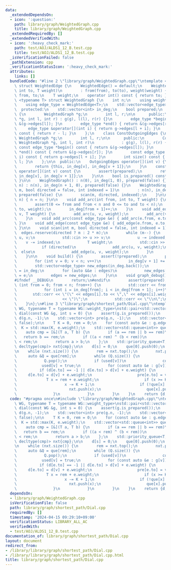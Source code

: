 ```yaml
---
data:
  _extendedDependsOn:
  - icon: ':question:'
    path: library/graph/WeightedGraph.cpp
    title: library/graph/WeightedGraph.cpp
  _extendedRequiredBy: []
  _extendedVerifiedWith:
  - icon: ':heavy_check_mark:'
    path: test/AOJ/ALDS1_12_B.test.cpp
    title: test/AOJ/ALDS1_12_B.test.cpp
  _isVerificationFailed: false
  _pathExtension: cpp
  _verificationStatusIcon: ':heavy_check_mark:'
  attributes:
    links: []
  bundledCode: "#line 2 \"library/graph/WeightedGraph.cpp\"\ntemplate <typename T>\
    \ struct WeightedEdge {\n    WeightedEdge() = default;\n    WeightedEdge(int from,\
    \ int to, T weight)\n        : from(from), to(to), weight(weight) {}\n    int\
    \ from, to;\n    T weight;\n    operator int() const { return to; }\n};\n\ntemplate\
    \ <typename T> struct WeightedGraph {\n    int n;\n    using weight_type = T;\n\
    \    using edge_type = WeightedEdge<T>;\n    std::vector<edge_type> edges;\n\n\
    \  protected:\n    std::vector<int> in_deg;\n    bool prepared;\n    class OutgoingEdges\
    \ {\n        WeightedGraph *g;\n        int l, r;\n\n      public:\n        OutgoingEdges(WeightedGraph\
    \ *g, int l, int r) : g(g), l(l), r(r) {}\n        edge_type *begin() { return\
    \ &(g->edges[l]); }\n        edge_type *end() { return &(g->edges[r]); }\n   \
    \     edge_type &operator[](int i) { return g->edges[l + i]; }\n        int size()\
    \ const { return r - l; }\n    };\n    class ConstOutgoingEdges {\n        const\
    \ WeightedGraph *g;\n        int l, r;\n\n      public:\n        ConstOutgoingEdges(const\
    \ WeightedGraph *g, int l, int r)\n            : g(g), l(l), r(r) {}\n       \
    \ const edge_type *begin() const { return &(g->edges[l]); }\n        const edge_type\
    \ *end() const { return &(g->edges[r]); }\n        const edge_type &operator[](int\
    \ i) const { return g->edges[l + i]; }\n        int size() const { return r -\
    \ l; }\n    };\n\n  public:\n    OutgoingEdges operator[](int v) {\n        assert(prepared);\n\
    \        return {this, in_deg[v], in_deg[v + 1]};\n    }\n    const ConstOutgoingEdges\
    \ operator[](int v) const {\n        assert(prepared);\n        return {this,\
    \ in_deg[v], in_deg[v + 1]};\n    }\n\n    bool is_prepared() const { return prepared;\
    \ }\n\n    WeightedGraph() : n(0), in_deg(1, 0), prepared(false) {}\n    WeightedGraph(int\
    \ n) : n(n), in_deg(n + 1, 0), prepared(false) {}\n    WeightedGraph(int n, int\
    \ m, bool directed = false, int indexed = 1)\n        : n(n), in_deg(n + 1, 0),\
    \ prepared(false) {\n        scan(m, directed, indexed);\n    }\n\n    void resize(int\
    \ n) { n = n; }\n\n    void add_arc(int from, int to, T weight) {\n        assert(!prepared);\n\
    \        assert(0 <= from and from < n and 0 <= to and to < n);\n        edges.emplace_back(from,\
    \ to, weight);\n        in_deg[from + 1]++;\n    }\n    void add_edge(int u, int\
    \ v, T weight) {\n        add_arc(u, v, weight);\n        add_arc(v, u, weight);\n\
    \    }\n    void add_arc(const edge_type &e) { add_arc(e.from, e.to, e.weight);\
    \ }\n    void add_edge(const edge_type &e) { add_edge(e.from, e.to, e.weight);\
    \ }\n\n    void scan(int m, bool directed = false, int indexed = 1) {\n      \
    \  edges.reserve(directed ? m : 2 * m);\n        while (m--) {\n            int\
    \ u, v;\n            std::cin >> u >> v;\n            u -= indexed;\n        \
    \    v -= indexed;\n            T weight;\n            std::cin >> weight;\n \
    \           if (directed)\n                add_arc(u, v, weight);\n          \
    \  else\n                add_edge(u, v, weight);\n        }\n        build();\n\
    \    }\n\n    void build() {\n        assert(!prepared);\n        prepared = true;\n\
    \        for (int v = 0; v < n; v++)\n            in_deg[v + 1] += in_deg[v];\n\
    \        std::vector<edge_type> new_edges(in_deg.back());\n        auto counter\
    \ = in_deg;\n        for (auto &&e : edges)\n            new_edges[counter[e.from]++]\
    \ = e;\n        edges = new_edges;\n    }\n\n    void graph_debug() const {\n\
    #ifndef __DEBUG\n        return;\n#endif\n        assert(prepared);\n        for\
    \ (int from = 0; from < n; from++) {\n            std::cerr << from << \";\";\n\
    \            for (int i = in_deg[from]; i < in_deg[from + 1]; i++)\n         \
    \       std::cerr << \"(\" << edges[i].to << \",\" << edges[i].weight\n      \
    \                    << \")\";\n            std::cerr << \"\\n\";\n        }\n\
    \    }\n};\n#line 3 \"library/graph/shortest_path/Dial.cpp\"\ntemplate <typename\
    \ WG, typename T = typename WG::weight_type>\nstd::pair<std::vector<T>, std::vector<int>>\
    \ dial(const WG &g, int s = 0) {\n    assert(g.is_prepared());\n    std::vector<T>\
    \ d(g.n, -1);\n    std::vector<int> pre(g.n, -1);\n    std::vector<bool> used(g.n,\
    \ false);\n\n    T K = 0, rem = 0;\n    for (const auto &e : g.edges)\n      \
    \  K = std::max(K, e.weight);\n    std::vector<std::queue<int>> que(K + 1);\n\
    \    auto cmp = [&](T a, T b) {\n        if (a == rem || b == rem)\n         \
    \   return b == rem;\n        if ((a < rem) ^ (b < rem))\n            return a\
    \ < rem;\n        return a > b;\n    };\n    std::priority_queue<T, std::vector<T>,\
    \ decltype(cmp)> nxt{cmp};\n\n    d[s] = 0;\n    que[0].push(0);\n    nxt.push(0);\n\
    \n    while (nxt.size()) {\n        rem = nxt.top();\n        nxt.pop();\n   \
    \     auto &Q = que[rem];\n        while (Q.size()) {\n            int v = Q.front();\n\
    \            Q.pop();\n            if (used[v])\n                continue;\n \
    \           used[v] = true;\n            for (const auto &e : g[v]) {\n      \
    \          if (d[e.to] == -1 || d[e.to] > d[v] + e.weight) {\n               \
    \     d[e.to] = d[v] + e.weight;\n                    pre[e.to] = v;\n       \
    \             T x = rem + e.weight;\n                    if (x >= K + 1)\n   \
    \                     x -= K + 1;\n                    if (!que[x].size())\n \
    \                       nxt.push(x);\n                    que[x].push(e.to);\n\
    \                }\n            }\n        }\n    }\n    return {d, pre};\n}\n"
  code: "#pragma once\n#include \"library/graph/WeightedGraph.cpp\"\ntemplate <typename\
    \ WG, typename T = typename WG::weight_type>\nstd::pair<std::vector<T>, std::vector<int>>\
    \ dial(const WG &g, int s = 0) {\n    assert(g.is_prepared());\n    std::vector<T>\
    \ d(g.n, -1);\n    std::vector<int> pre(g.n, -1);\n    std::vector<bool> used(g.n,\
    \ false);\n\n    T K = 0, rem = 0;\n    for (const auto &e : g.edges)\n      \
    \  K = std::max(K, e.weight);\n    std::vector<std::queue<int>> que(K + 1);\n\
    \    auto cmp = [&](T a, T b) {\n        if (a == rem || b == rem)\n         \
    \   return b == rem;\n        if ((a < rem) ^ (b < rem))\n            return a\
    \ < rem;\n        return a > b;\n    };\n    std::priority_queue<T, std::vector<T>,\
    \ decltype(cmp)> nxt{cmp};\n\n    d[s] = 0;\n    que[0].push(0);\n    nxt.push(0);\n\
    \n    while (nxt.size()) {\n        rem = nxt.top();\n        nxt.pop();\n   \
    \     auto &Q = que[rem];\n        while (Q.size()) {\n            int v = Q.front();\n\
    \            Q.pop();\n            if (used[v])\n                continue;\n \
    \           used[v] = true;\n            for (const auto &e : g[v]) {\n      \
    \          if (d[e.to] == -1 || d[e.to] > d[v] + e.weight) {\n               \
    \     d[e.to] = d[v] + e.weight;\n                    pre[e.to] = v;\n       \
    \             T x = rem + e.weight;\n                    if (x >= K + 1)\n   \
    \                     x -= K + 1;\n                    if (!que[x].size())\n \
    \                       nxt.push(x);\n                    que[x].push(e.to);\n\
    \                }\n            }\n        }\n    }\n    return {d, pre};\n}"
  dependsOn:
  - library/graph/WeightedGraph.cpp
  isVerificationFile: false
  path: library/graph/shortest_path/Dial.cpp
  requiredBy: []
  timestamp: '2024-04-15 09:29:10+09:00'
  verificationStatus: LIBRARY_ALL_AC
  verifiedWith:
  - test/AOJ/ALDS1_12_B.test.cpp
documentation_of: library/graph/shortest_path/Dial.cpp
layout: document
redirect_from:
- /library/library/graph/shortest_path/Dial.cpp
- /library/library/graph/shortest_path/Dial.cpp.html
title: library/graph/shortest_path/Dial.cpp
---
```

